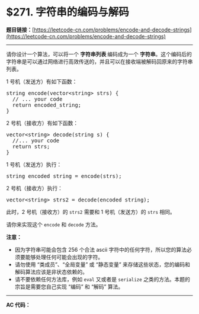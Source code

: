 # $271. 字符串的编码与解码

**题目链接：**[https://leetcode-cn.com/problems/encode-and-decode-strings](https://leetcode-cn.com/problems/encode-and-decode-strings)

---

<div class="content__1Y2H">
 <div class="notranslate">
  <p>请你设计一个算法，可以将一个&nbsp;<strong>字符串列表&nbsp;</strong>编码成为一个&nbsp;<strong>字符串</strong>。这个编码后的字符串是可以通过网络进行高效传送的，并且可以在接收端被解码回原来的字符串列表。</p> 
  <p>1 号机（发送方）有如下函数：</p> 
  <pre class="language-text">string encode(vector&lt;string&gt; strs) {
  // ... your code
  return encoded_string;
}</pre> 
  <p>2 号机（接收方）有如下函数：</p> 
  <pre class="language-text">vector&lt;string&gt; decode(string s) {
  //... your code
  return strs;
}
</pre> 
  <p>1 号机（发送方）执行：</p> 
  <pre class="language-text">string encoded_string = encode(strs);
</pre> 
  <p>2 号机（接收方）执行：</p> 
  <pre class="language-text">vector&lt;string&gt; strs2 = decode(encoded_string);
</pre> 
  <p>此时，2 号机（接收方）的 <code>strs2</code>&nbsp;需要和 1 号机（发送方）的 <code>strs</code> 相同。</p> 
  <p>请你来实现这个&nbsp;<code>encode</code> 和&nbsp;<code>decode</code> 方法。</p> 
  <p><strong>注意：</strong></p> 
  <ul> 
   <li>因为字符串可能会包含 256 个合法&nbsp;ascii 字符中的任何字符，所以您的算法必须要能够处理任何可能会出现的字符。</li> 
   <li>请勿使用 “类成员”、“全局变量” 或 “静态变量” 来存储这些状态，您的编码和解码算法应该是非状态依赖的。</li> 
   <li>请不要依赖任何方法库，例如 <code>eval</code>&nbsp;又或者是&nbsp;<code>serialize</code>&nbsp;之类的方法。本题的宗旨是需要您自己实现 “编码” 和 “解码” 算法。</li> 
  </ul> 
 </div>
</div>

---

**AC 代码：**

```java

```